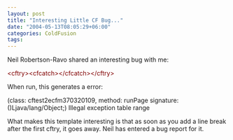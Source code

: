 ```yaml
---
layout: post
title: "Interesting Little CF Bug..."
date: "2004-05-13T08:05:29+06:00"
categories: ColdFusion 
tags: 
---
```


Neil Robertson-Ravo shared an interesting bug with me:

<div class="code"><FONT COLOR=MAROON>&lt;cftry&gt;</FONT><FONT COLOR=MAROON>&lt;cfcatch&gt;</FONT><FONT COLOR=MAROON>&lt;/cfcatch&gt;</FONT><FONT COLOR=MAROON>&lt;/cftry&gt;</FONT></div>

When run, this generates a error: 

(class: cftest2ecfm370320109, method: runPage signature: ()Ljava/lang/Object;) Illegal exception table range 

What makes this template interesting is that as soon as you add a line break after the first cftry, it goes away. Neil has entered a bug report for it.
